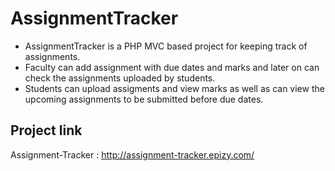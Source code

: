 # AssignmentTracker

- AssignmentTracker is a PHP MVC based project for keeping track of assignments. 
- Faculty can add assignment with due dates and marks and later on can check the assignments uploaded by students.
- Students can upload assigments and view marks as well as can view the upcoming assignments to be submitted before due dates.

## Project link

Assignment-Tracker : <http://assignment-tracker.epizy.com/>

